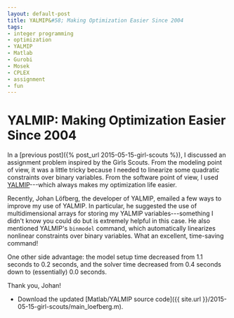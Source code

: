 ```yaml
---
layout: default-post
title: YALMIP&#58; Making Optimization Easier Since 2004
tags:
- integer programming
- optimization
- YALMIP
- Matlab
- Gurobi
- Mosek
- CPLEX
- assignment
- fun
---
```


YALMIP: Making Optimization Easier Since 2004
=============================================

In a [previous post]({% post_url 2015-05-15-girl-scouts %}), I discussed
an assignment problem inspired by the Girls Scouts. From the modeling
point of view, it was a little tricky because I needed to linearize some
quadratic constraints over binary variables. From the software point of
view, I used [YALMIP](http://users.isy.liu.se/johanl/yalmip/)---which
always makes my optimization life easier.

Recently, Johan L&ouml;fberg, the developer of YALMIP, emailed a few
ways to improve my use of YALMIP. In particular, he suggested the use of
multidimensional arrays for storing my YALMIP variables---something I
didn't know you could do but is extremely helpful in this case. He also
mentioned YALMIP's `binmodel` command, which automatically linearizes
nonlinear constraints over binary variables. What an excellent,
time-saving command!

One other side advantage: the model setup time decreased from
1.1 seconds to 0.2 seconds, and the solver time decreased
from 0.4 seconds down to (essentially) 0.0 seconds.

Thank you, Johan!

* Download the updated [Matlab/YALMIP source code]({{ site.url }}/2015-05-15-girl-scouts/main_loefberg.m).
